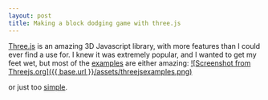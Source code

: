 ```yaml
---
layout: post
title: Making a block dodging game with three.js
---
```


[Three.js](https://github.com/mrdoob/three.js/) is an amazing 3D Javascript library, with more features than I could ever find a use for. I knew it was extremely popular, and I wanted to get my feet wet, but most of the [examples](http://threejs.org/) are either amazing:
[![Screenshot from Threejs.org]({{ base.url }}/assets/threejsexamples.png)](http://threejs.org/)


or just too [simple](http://threejs.org/examples/#canvas_geometry_cube).
